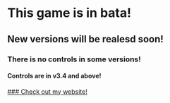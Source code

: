 # This game is in bata!
## New versions will be realesd soon!
### There is no controls in some versions!
#### Controls are in v3.4 and above!
[### Check out my website!](https://johnnyd2020.github.io/Rocket-Game-BETA/)
